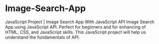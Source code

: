 # Image-Search-App
JavaScript Project | Image Search App With JavaScript API
Image Search App using JavaScript API. Perfect for beginners and for enhancing of HTML, CSS, and JavaScript skills. This JavaScript project will help us understand the fundamentals of API.

